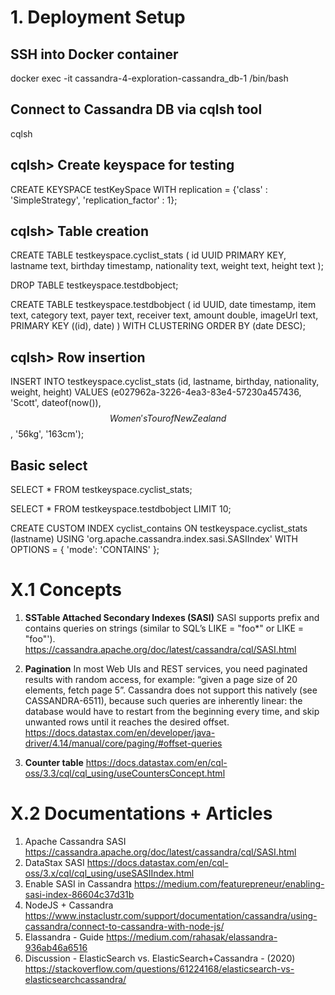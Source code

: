 
# 1. Deployment Setup
## SSH into Docker container
docker exec -it cassandra-4-exploration-cassandra_db-1 /bin/bash

## Connect to Cassandra DB via cqlsh tool
cqlsh

## cqlsh> Create keyspace for testing
CREATE KEYSPACE testKeySpace WITH replication = {'class' : 'SimpleStrategy', 'replication_factor' : 1};

## cqlsh> Table creation
CREATE TABLE testkeyspace.cyclist_stats ( id UUID PRIMARY KEY, lastname text, birthday timestamp, nationality text, weight text, height text );

DROP TABLE testkeyspace.testdbobject;

CREATE TABLE testkeyspace.testdbobject (
    id UUID, date timestamp, item text, category text, payer text, receiver text, amount double, imageUrl text,
    PRIMARY KEY ((id), date)
    )
WITH CLUSTERING ORDER BY (date DESC);


## cqlsh> Row insertion
INSERT INTO testkeyspace.cyclist_stats (id, lastname, birthday, nationality, weight, height) 
VALUES (e027962a-3226-4ea3-83e4-57230a457436, 'Scott', dateof(now()), $$Women's Tour of New Zealand$$, '56kg', '163cm');

## Basic select
SELECT * FROM testkeyspace.cyclist_stats;

SELECT * FROM testkeyspace.testdbobject LIMIT 10;



CREATE CUSTOM INDEX cyclist_contains ON testkeyspace.cyclist_stats (lastname) USING 'org.apache.cassandra.index.sasi.SASIIndex'
WITH OPTIONS = { 'mode': 'CONTAINS' };



# X.1 Concepts
1. **SSTable Attached Secondary Indexes (SASI)**
SASI supports prefix and contains queries on strings (similar to SQL’s LIKE = "foo*" or LIKE = "foo"').
https://cassandra.apache.org/doc/latest/cassandra/cql/SASI.html

1. **Pagination**
In most Web UIs and REST services, you need paginated results with random access, for example: “given a page size of 20 elements, fetch page 5”.
Cassandra does not support this natively (see CASSANDRA-6511), because such queries are inherently linear: the database would have to restart from the beginning every time, and skip unwanted rows until it reaches the desired offset.
https://docs.datastax.com/en/developer/java-driver/4.14/manual/core/paging/#offset-queries

1. **Counter table**
https://docs.datastax.com/en/cql-oss/3.3/cql/cql_using/useCountersConcept.html

# X.2 Documentations + Articles
1.  Apache Cassandra SASI
https://cassandra.apache.org/doc/latest/cassandra/cql/SASI.html
1. DataStax SASI
https://docs.datastax.com/en/cql-oss/3.x/cql/cql_using/useSASIIndex.html
1. Enable SASI in Cassandra
https://medium.com/featurepreneur/enabling-sasi-index-86604c37d31b
1. NodeJS + Cassandra
https://www.instaclustr.com/support/documentation/cassandra/using-cassandra/connect-to-cassandra-with-node-js/
1. Elassandra - Guide
https://medium.com/rahasak/elassandra-936ab46a6516
1. Discussion - ElasticSearch vs. ElasticSearch+Cassandra - (2020)
https://stackoverflow.com/questions/61224168/elasticsearch-vs-elasticsearchcassandra/